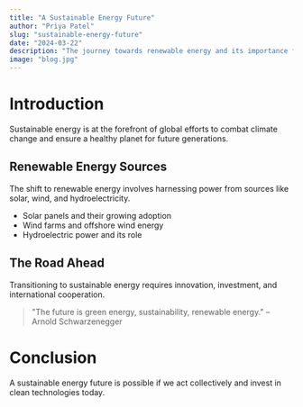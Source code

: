 ```yaml
---
title: "A Sustainable Energy Future"
author: "Priya Patel"
slug: "sustainable-energy-future"
date: "2024-03-22"
description: "The journey towards renewable energy and its importance for a cleaner, greener planet."
image: "blog.jpg"
---
```


# Introduction

Sustainable energy is at the forefront of global efforts to combat climate change and ensure a healthy planet for future generations.

## Renewable Energy Sources

The shift to renewable energy involves harnessing power from sources like solar, wind, and hydroelectricity.

- Solar panels and their growing adoption
- Wind farms and offshore wind energy
- Hydroelectric power and its role

## The Road Ahead

Transitioning to sustainable energy requires innovation, investment, and international cooperation.

> "The future is green energy, sustainability, renewable energy." – Arnold Schwarzenegger

# Conclusion

A sustainable energy future is possible if we act collectively and invest in clean technologies today. 